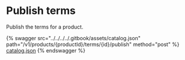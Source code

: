 # Publish terms

Publish the terms for a product.

{% swagger src="../../../../.gitbook/assets/catalog.json" path="/v1/products/{productId}/terms/{id}/publish" method="post" %}
[catalog.json](../../../../.gitbook/assets/catalog.json)
{% endswagger %}
